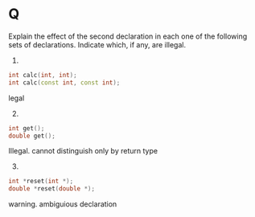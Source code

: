 # Q
Explain the effect of the second declaration in each one of
the following sets of declarations. Indicate which, if any, are illegal.

1. 
```c++
int calc(int, int);
int calc(const int, const int);
```
legal

2. 
```c++
int get();
double get();
```
Illegal. cannot distinguish only by return type

3. 
```c++
int *reset(int *);
double *reset(double *);
```
warning. ambiguious declaration
